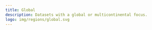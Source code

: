 ```yaml
---
title: Global
description: Datasets with a global or multicontinental focus.
logo: img/regions/global.svg
---
```

